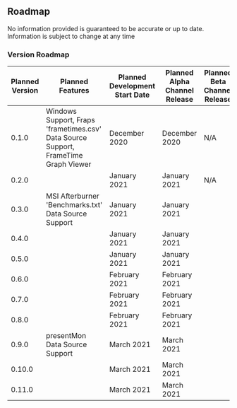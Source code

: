 ## Roadmap
No information provided is guaranteed to be accurate or up to date. Information is subject to change at any time

### Version Roadmap

| Planned Version | Planned Features | Planned Development Start Date | Planned Alpha Channel Release | Planned Beta Channel Release | Planned Release Date |
|-|-|-|-|-|-|
| 0.1.0 | Windows Support, Fraps 'frametimes.csv' Data Source Support, FrameTime Graph Viewer | December 2020 | December 2020 | N/A | N/A |
| 0.2.0 |  | January 2021 | January 2021 | N/A | N/A |
| 0.3.0 | MSI Afterburner 'Benchmarks.txt' Data Source Support | January 2021 | January 2021 | | N/A |
| 0.4.0 |  | January 2021 | January 2021 | | |
| 0.5.0 |  | January 2021| January 2021 | | |
| 0.6.0 |  | February 2021 | February 2021 | | |
| 0.7.0 |  | February 2021 | February 2021 | | |
| 0.8.0 |  | February 2021 | February 2021 | | |
| 0.9.0 | presentMon Data Source Support | March 2021 | March 2021 | | |
| 0.10.0 |  | March 2021 | March 2021 | | |
| 0.11.0 |  | March 2021 | March 2021 | | |
